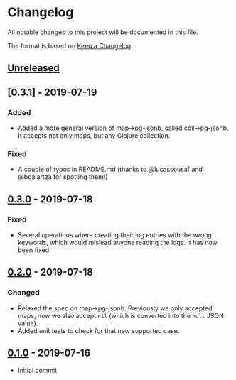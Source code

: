 # Changelog
All notable changes to this project will be documented in this file.

The format is based on [Keep a Changelog](http://keepachangelog.com/en/1.0.0/).

## [Unreleased]

## [0.3.1] - 2019-07-19

### Added
- Added a more general version of map->pg-jsonb, called coll->pg-jsonb. It accepts not only maps, but any Clojure collection.

### Fixed
- A couple of typos in README.md (thanks to @lucassousaf and @bgalartza for spotting them!)

## [0.3.0] - 2019-07-18

### Fixed
- Several operations where creating their log entries with the wrong keywords, which would mislead anyone reading the logs. It has now been fixed.

## [0.2.0] - 2019-07-18

### Changed
- Relaxed the spec on map->pg-jsonb. Previously we only accepted maps, now we also accept `nil` (which is converted into the `null` JSON value).
- Added unit tests to check for that new supported case.

## [0.1.0] - 2019-07-16
- Initial commit

[UNRELEASED]: https://github.com/magnetcoop/buddy-auth.jwt-oidc/compare/v0.3.0...HEAD
[0.3.0]: https://github.com/magnetcoop/buddy-auth.jwt-oidc/releases/tag/v0.3.0
[0.2.0]: https://github.com/magnetcoop/buddy-auth.jwt-oidc/releases/tag/v0.2.0
[0.1.0]: https://github.com/magnetcoop/buddy-auth.jwt-oidc/releases/tag/v0.1.0

